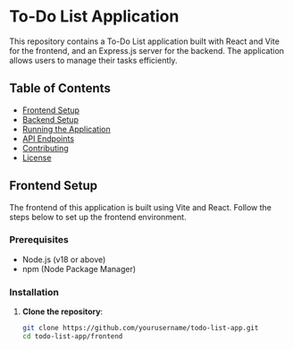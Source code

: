 # To-Do List Application

This repository contains a To-Do List application built with React and Vite for the frontend, and an Express.js server for the backend. The application allows users to manage their tasks efficiently.

## Table of Contents

- [Frontend Setup](#frontend-setup)
- [Backend Setup](#backend-setup)
- [Running the Application](#running-the-application)
- [API Endpoints](#api-endpoints)
- [Contributing](#contributing)
- [License](#license)

## Frontend Setup

The frontend of this application is built using Vite and React. Follow the steps below to set up the frontend environment.

### Prerequisites

- Node.js (v18 or above)
- npm (Node Package Manager)

### Installation

1. **Clone the repository**:
   ```bash
   git clone https://github.com/yourusername/todo-list-app.git
   cd todo-list-app/frontend
